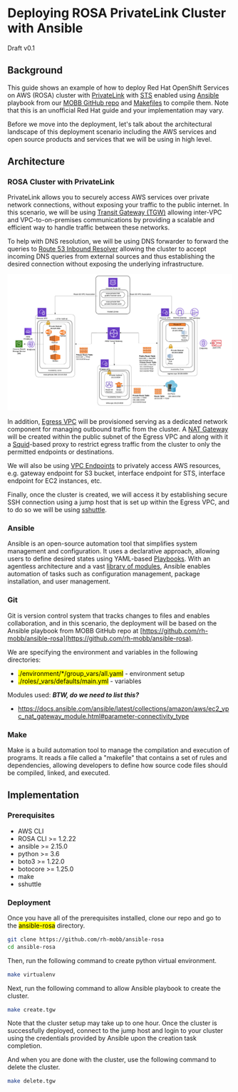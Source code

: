 # Deploying ROSA PrivateLink Cluster with Ansible
Draft v0.1

## Background
This guide shows an example of how to deploy Red Hat OpenShift Services on AWS (ROSA) cluster with [PrivateLink](https://aws.amazon.com/privatelink/) with [STS](https://docs.aws.amazon.com/IAM/latest/UserGuide/id_credentials_temp.html) enabled using [Ansible](https://docs.ansible.com/) playbook from our [MOBB GitHub repo](https://github.com/rh-mobb/ansible-rosa) and [Makefiles](https://www.gnu.org/software/make/manual/make.html#Introduction) to compile them. Note that this is an unofficial Red Hat guide and your implementation may vary. 

Before we move into the deployment, let's talk about the architectural landscape of this deployment scenario including the AWS services and open source products and services that we will be using in high level. 


## Architecture

### ROSA Cluster with PrivateLink
PrivateLink allows you to securely access AWS services over private network connections, without exposing your traffic to the public internet. In this scenario, we will be using [Transit Gateway (TGW)](https://aws.amazon.com/transit-gateway/) allowing inter-VPC and VPC-to-on-premises communications by providing a scalable and efficient way to handle traffic between these networks. 

To help with DNS resolution, we will be using DNS forwarder to forward the queries to [Route 53 Inbound Resolver](https://docs.aws.amazon.com/Route53/latest/DeveloperGuide/resolver.html) allowing the cluster to accept incoming DNS queries from external sources and thus establishing the desired connection without exposing the underlying infrastructure. 

![ROSA with PL and TGW](images/rosa-pl-tgw-newicons.png)

In addition, [Egress VPC](https://docs.aws.amazon.com/managedservices/latest/onboardingguide/networking-vpc.html) will be provisioned serving as a dedicated network component for managing outbound traffic from the cluster. A [NAT Gateway](https://docs.aws.amazon.com/vpc/latest/userguide/vpc-nat-gateway.html) will be created within the public subnet of the Egress VPC and along with it a [Squid](http://www.squid-cache.org/)-based proxy to restrict egress traffic from the cluster to only the permitted endpoints or destinations. 

We will also be using [VPC Endpoints](https://docs.aws.amazon.com/whitepapers/latest/aws-privatelink/what-are-vpc-endpoints.html) to privately access AWS resources, e.g. gateway endpoint for S3 bucket, interface endpoint for STS, interface endpoint for EC2 instances, etc.     

Finally, once the cluster is created, we will access it by establishing secure SSH connection using a jump host that is set up within the Egress VPC, and to do so we will be using [sshuttle](https://sshuttle.readthedocs.io/en/stable/). 

### Ansible
Ansible is an open-source automation tool that simplifies system management and configuration. It uses a declarative approach, allowing users to define desired states using YAML-based [Playbooks](https://docs.ansible.com/ansible/latest/playbook_guide/playbooks_intro.html). With an agentless architecture and a vast [library of modules](https://docs.ansible.com/ansible/2.9/modules/modules_by_category.html), Ansible enables automation of tasks such as configuration management, package installation, and user management. 

### Git
Git is version control system that tracks changes to files and enables collaboration, and in this scenario, the deployment will be based on the Ansible playbook from MOBB GitHub repo at [https://github.com/rh-mobb/ansible-rosa](https://github.com/rh-mobb/ansible-rosa). 

We are specifying the environment and variables in the following directories:
* <mark>./environment/*/group_vars/all.yaml</mark> - environment setup
* <mark>./roles/_vars/defaults/main.yml</mark> - variables

Modules used: ***BTW, do we need to list this?***
* https://docs.ansible.com/ansible/latest/collections/amazon/aws/ec2_vpc_nat_gateway_module.html#parameter-connectivity_type 

### Make
Make is a build automation tool to manage the compilation and execution of programs. It reads a file called a "makefile" that contains a set of rules and dependencies, allowing developers to define how source code files should be compiled, linked, and executed.

## Implementation

### Prerequisites 
* AWS CLI
* ROSA CLI >= 1.2.22
* ansible >= 2.15.0
* python >= 3.6
* boto3 >= 1.22.0
* botocore >= 1.25.0
* make
* sshuttle

### Deployment 
Once you have all of the prerequisites installed, clone our repo and go to the <mark>ansible-rosa</mark> directory.

```bash
git clone https://github.com/rh-mobb/ansible-rosa
cd ansible-rosa
``` 

Then, run the following command to create python virtual environment.

```bash
make virtualenv
```

Next, run the following command to allow Ansible playbook to create the cluster.

```bash
make create.tgw
```

Note that the cluster setup may take up to one hour. Once the cluster is successfully deployed, connect to the jump host and login to your cluster using the credentials provided by Ansible upon the creation task completion.

And when you are done with the cluster, use the following command to delete the cluster.

```bash
make delete.tgw
```
